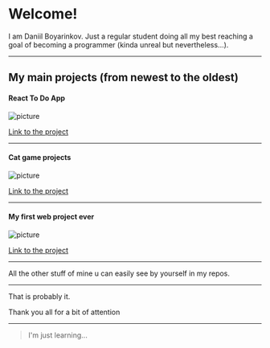 # Welcome!

I am Daniil Boyarinkov. Just a regular student doing all my best reaching a goal of becoming a programmer (kinda unreal but nevertheless...).

---

## My main projects (from newest to the oldest)

#### React To Do App

![picture](https://user-images.githubusercontent.com/89917619/156036573-e8baa718-7c19-47a0-abf7-3e100329fade.png)

[Link to the project](https://github.com/daniilboyarinkov/React_To-Do-App-Example)

---

#### Cat game projects

![picture](https://user-images.githubusercontent.com/89917619/156006470-1e2485b4-a976-42a3-b312-30f7a7322f25.png)

[Link to the project](https://github.com/daniilboyarinkov/Cat_game_project)

---

#### My first web project ever

![picture](https://user-images.githubusercontent.com/89917619/156020562-090aabe6-fd64-46af-b200-1af4bdd3c034.png)

[Link to the project](https://github.com/daniilboyarinkov/Anime.js_first_visualisation)

---

All the other stuff of mine u can easily see by yourself in my repos. 

---

That is probably it. 

Thank you all for a bit of attention

---

> I'm just learning...
